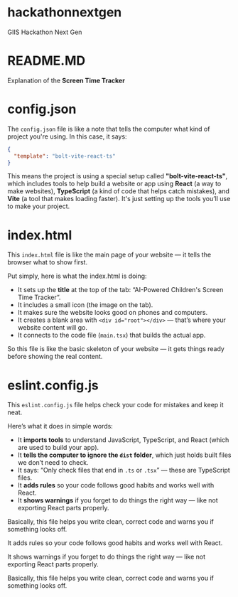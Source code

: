 # hackathonnextgen
GIIS Hackathon Next Gen

# README.MD
Explanation of the **Screen Time Tracker**

# config.json
The `config.json` file is like a note that tells the computer what kind of project you're using. In this case, it says:

```json
{
  "template": "bolt-vite-react-ts"
}
```

This means the project is using a special setup called **"bolt-vite-react-ts"**, which includes tools to help build a website or app using **React** (a way to make websites), **TypeScript** (a kind of code that helps catch mistakes), and **Vite** (a tool that makes loading faster). It's just setting up the tools you’ll use to make your project.

# index.html
This `index.html` file is like the main page of your website — it tells the browser what to show first.

Put simply, here is what the index.html is doing:

* It sets up the **title** at the top of the tab: “AI-Powered Children's Screen Time Tracker”.
* It includes a small icon (the image on the tab).
* It makes sure the website looks good on phones and computers.
* It creates a blank area with `<div id="root"></div>` — that’s where your website content will go.
* It connects to the code file (`main.tsx`) that builds the actual app.

So this file is like the basic skeleton of your website — it gets things ready before showing the real content.

# eslint.config.js
This `eslint.config.js` file helps check your code for mistakes and keep it neat.

Here’s what it does in simple words:

* It **imports tools** to understand JavaScript, TypeScript, and React (which are used to build your app).
* It **tells the computer to ignore the `dist` folder**, which just holds built files we don’t need to check.
* It says: “Only check files that end in `.ts` or `.tsx`” — these are TypeScript files.
* It **adds rules** so your code follows good habits and works well with React.
* It **shows warnings** if you forget to do things the right way — like not exporting React parts properly.

Basically, this file helps you write clean, correct code and warns you if something looks off.


It adds rules so your code follows good habits and works well with React.

It shows warnings if you forget to do things the right way — like not exporting React parts properly.

Basically, this file helps you write clean, correct code and warns you if something looks off.
